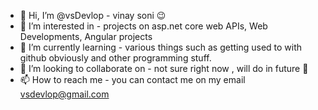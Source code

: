 - 👋 Hi, I’m @vsDevlop - vinay soni 😉
- 👀 I’m interested in - projects on asp.net core web APIs, Web Developments, Angular projects
- 🌱 I’m currently learning - various things such as getting used to with github obviously and other programming stuff.
- 💞️ I’m looking to collaborate on - not sure right now , will do in future 🤪
- 📫 How to reach me - you can contact me on my email vsdevlop@gmail.com

<!---
vsDevlop/vsDevlop is a ✨ special ✨ repository because its `README.md` (this file) appears on your GitHub profile.
You can click the Preview link to take a look at your changes.
--->
